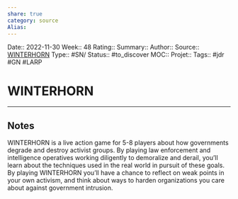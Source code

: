 ```yaml
---
share: true 
category: source
Alias:
---
```

Date:: 2022-11-30
Week:: 48
Rating::
Summary:: 
Author::
Source:: [WINTERHORN](https://bullypulpitgames.com/games/winterhorn/)
Type:: #SN/
Status:: #to_discover 
MOC::
Projet:: 
Tags:: #jdr #GN #LARP 

# WINTERHORN


***

## Notes

WINTERHORN is a live action game for 5-8 players about how governments degrade and destroy activist groups. By playing law enforcement and intelligence operatives working diligently to demoralize and derail, you’ll learn about the techniques used in the real world in pursuit of these goals. By playing WINTERHORN you’ll have a chance to reflect on weak points in your own activism, and think about ways to harden organizations you care about against government intrusion.